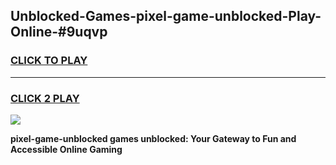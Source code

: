 
## Unblocked-Games-pixel-game-unblocked-Play-Online-#9uqvp
<h3>
<a href="https://premium.freeplayer.one?title=pixel-game-unblocked&ref=27F">CLICK TO PLAY</a></h3>
<hr>

<h3>
<a href="https://premium.freeplayer.one?title=pixel-game-unblocked&ref=27F">CLICK 2 PLAY</a>
  
</h3>

<a href="https://premium.freeplayer.one?title=pixel-game-unblocked&ref=27F"><img src="https://clearcache.store/games.png"></a>


**pixel-game-unblocked games unblocked: Your Gateway to Fun and Accessible Online Gaming**
